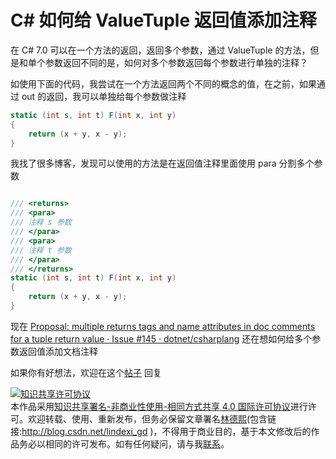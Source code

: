 
# C# 如何给 ValueTuple 返回值添加注释

在 C# 7.0 可以在一个方法的返回，返回多个参数，通过 ValueTuple 的方法，但是和单个参数返回不同的是，如何对多个参数返回每个参数进行单独的注释？

<!--more-->


<!-- CreateTime:2019/8/31 16:55:58 -->


如使用下面的代码，我尝试在一个方法返回两个不同的概念的值，在之前，如果通过 out 的返回，我可以单独给每个参数做注释

```csharp
static (int s, int t) F(int x, int y)
{
    return (x + y, x - y);
}
```

我找了很多博客，发现可以使用的方法是在返回值注释里面使用 para 分割多个参数

```csharp

/// <returns>
/// <para>
/// 注释 s 参数
/// </para>
/// <para>
/// 注释 t 参数
/// </para>
/// </returns>
static (int s, int t) F(int x, int y)
{
    return (x + y, x - y);
}
```

现在 [Proposal: multiple returns tags and name attributes in doc comments for a tuple return value · Issue #145 · dotnet/csharplang](https://github.com/dotnet/csharplang/issues/145 ) 还在想如何给多个参数返回值添加文档注释

如果你有好想法，欢迎在这个[帖子](https://github.com/dotnet/csharplang/issues/145) 回复





<a rel="license" href="http://creativecommons.org/licenses/by-nc-sa/4.0/"><img alt="知识共享许可协议" style="border-width:0" src="https://licensebuttons.net/l/by-nc-sa/4.0/88x31.png" /></a><br />本作品采用<a rel="license" href="http://creativecommons.org/licenses/by-nc-sa/4.0/">知识共享署名-非商业性使用-相同方式共享 4.0 国际许可协议</a>进行许可。欢迎转载、使用、重新发布，但务必保留文章署名[林德熙](http://blog.csdn.net/lindexi_gd)(包含链接:http://blog.csdn.net/lindexi_gd )，不得用于商业目的，基于本文修改后的作品务必以相同的许可发布。如有任何疑问，请与我[联系](mailto:lindexi_gd@163.com)。